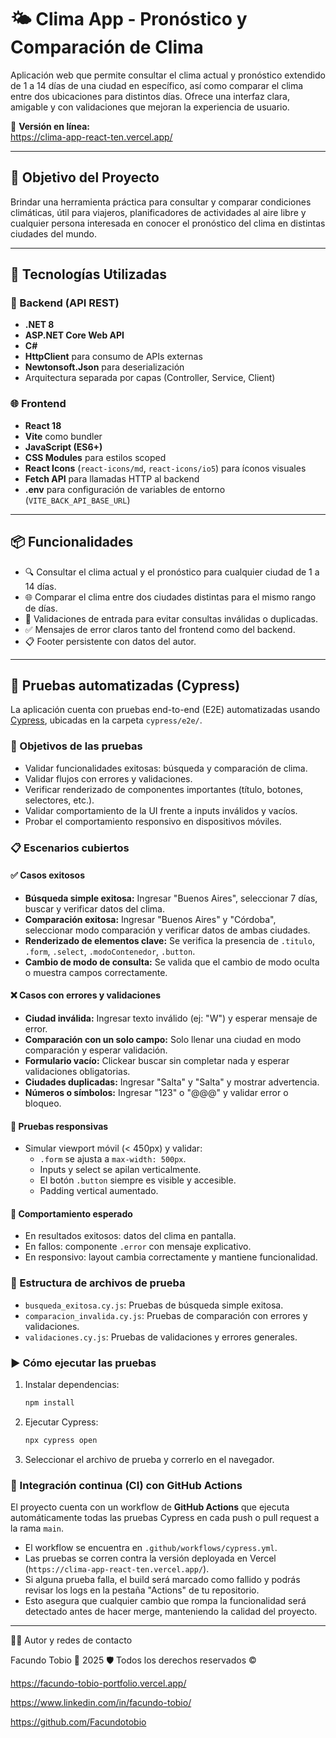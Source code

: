 # 🌤️ Clima App - Pronóstico y Comparación de Clima

Aplicación web que permite consultar el clima actual y pronóstico extendido de 1 a 14 días de una ciudad en específico, así como comparar el clima entre dos ubicaciones para distintos días. Ofrece una interfaz clara, amigable y con validaciones que mejoran la experiencia de usuario.

🔗 **Versión en línea:**  
https://clima-app-react-ten.vercel.app/

---

## 📌 Objetivo del Proyecto

Brindar una herramienta práctica para consultar y comparar condiciones climáticas, útil para viajeros, planificadores de actividades al aire libre y cualquier persona interesada en conocer el pronóstico del clima en distintas ciudades del mundo.

---

## 🚀 Tecnologías Utilizadas

### 🧠 Backend (API REST)
- **.NET 8**
- **ASP.NET Core Web API**
- **C#**
- **HttpClient** para consumo de APIs externas
- **Newtonsoft.Json** para deserialización
- Arquitectura separada por capas (Controller, Service, Client)

### 🌐 Frontend
- **React 18**
- **Vite** como bundler
- **JavaScript (ES6+)**
- **CSS Modules** para estilos scoped
- **React Icons** (`react-icons/md`, `react-icons/io5`) para íconos visuales
- **Fetch API** para llamadas HTTP al backend
- **.env** para configuración de variables de entorno (`VITE_BACK_API_BASE_URL`)

---

## 📦 Funcionalidades

- 🔍 Consultar el clima actual y el pronóstico para cualquier ciudad de 1 a 14 días.
- 🌐 Comparar el clima entre dos ciudades distintas para el mismo rango de días.
- 🚫 Validaciones de entrada para evitar consultas inválidas o duplicadas.
- ✅ Mensajes de error claros tanto del frontend como del backend.
- 📋 Footer persistente con datos del autor.

---

## 🧪 Pruebas automatizadas (Cypress)

La aplicación cuenta con pruebas end-to-end (E2E) automatizadas usando [Cypress](https://www.cypress.io/), ubicadas en la carpeta `cypress/e2e/`.

### 🎯 Objetivos de las pruebas
- Validar funcionalidades exitosas: búsqueda y comparación de clima.
- Validar flujos con errores y validaciones.
- Verificar renderizado de componentes importantes (título, botones, selectores, etc.).
- Validar comportamiento de la UI frente a inputs inválidos y vacíos.
- Probar el comportamiento responsivo en dispositivos móviles.

### 📋 Escenarios cubiertos

#### ✅ Casos exitosos
- **Búsqueda simple exitosa:** Ingresar "Buenos Aires", seleccionar 7 días, buscar y verificar datos del clima.
- **Comparación exitosa:** Ingresar "Buenos Aires" y "Córdoba", seleccionar modo comparación y verificar datos de ambas ciudades.
- **Renderizado de elementos clave:** Se verifica la presencia de `.titulo`, `.form`, `.select`, `.modoContenedor`, `.button`.
- **Cambio de modo de consulta:** Se valida que el cambio de modo oculta o muestra campos correctamente.

#### ❌ Casos con errores y validaciones
- **Ciudad inválida:** Ingresar texto inválido (ej: "W") y esperar mensaje de error.
- **Comparación con un solo campo:** Solo llenar una ciudad en modo comparación y esperar validación.
- **Formulario vacío:** Clickear buscar sin completar nada y esperar validaciones obligatorias.
- **Ciudades duplicadas:** Ingresar "Salta" y "Salta" y mostrar advertencia.
- **Números o símbolos:** Ingresar "123" o "@@@" y validar error o bloqueo.

#### 📱 Pruebas responsivas
- Simular viewport móvil (< 450px) y validar:
  - `.form` se ajusta a `max-width: 500px`.
  - Inputs y select se apilan verticalmente.
  - El botón `.button` siempre es visible y accesible.
  - Padding vertical aumentado.

#### 🧪 Comportamiento esperado
- En resultados exitosos: datos del clima en pantalla.
- En fallos: componente `.error` con mensaje explicativo.
- En responsivo: layout cambia correctamente y mantiene funcionalidad.

### 📂 Estructura de archivos de prueba

- `busqueda_exitosa.cy.js`: Pruebas de búsqueda simple exitosa.
- `comparacion_invalida.cy.js`: Pruebas de comparación con errores y validaciones.
- `validaciones.cy.js`: Pruebas de validaciones y errores generales.

### ▶️ Cómo ejecutar las pruebas

1. Instalar dependencias:
   ```bash
   npm install
   ```
2. Ejecutar Cypress:
   ```bash
   npx cypress open
   ```
3. Seleccionar el archivo de prueba y correrlo en el navegador.

### 🤖 Integración continua (CI) con GitHub Actions

El proyecto cuenta con un workflow de **GitHub Actions** que ejecuta automáticamente todas las pruebas Cypress en cada push o pull request a la rama `main`.

- El workflow se encuentra en `.github/workflows/cypress.yml`.
- Las pruebas se corren contra la versión deployada en Vercel (`https://clima-app-react-ten.vercel.app/`).
- Si alguna prueba falla, el build será marcado como fallido y podrás revisar los logs en la pestaña "Actions" de tu repositorio.
- Esto asegura que cualquier cambio que rompa la funcionalidad será detectado antes de hacer merge, manteniendo la calidad del proyecto.

---

👨‍💻 Autor y redes de contacto

Facundo Tobio
📅 2025
🛡️ Todos los derechos reservados ©

https://facundo-tobio-portfolio.vercel.app/

https://www.linkedin.com/in/facundo-tobio/

https://github.com/Facundotobio